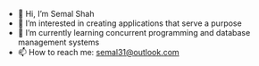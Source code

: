 - 👋 Hi, I’m Semal Shah
- 👀 I’m interested in creating applications that serve a purpose
- 🌱 I’m currently learning concurrent programming and database management systems
- 📫 How to reach me: semal31@outlook.com

<!---
Semal31/Semal31 is a ✨ special ✨ repository because its `README.md` (this file) appears on your GitHub profile.
You can click the Preview link to take a look at your changes.
--->
